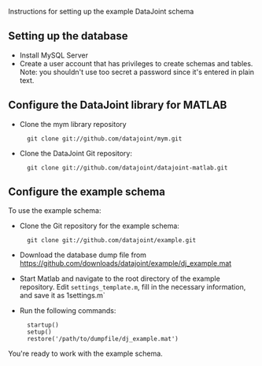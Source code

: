 Instructions for setting up the example DataJoint schema

Setting up the database
-----
* Install MySQL Server
* Create a user account that has privileges to create schemas and tables.
  Note: you shouldn't use too secret a password since it's entered in plain
  text.

Configure the DataJoint library for MATLAB
----
* Clone the mym library repository

        git clone git://github.com/datajoint/mym.git
* Clone the DataJoint Git repository:

        git clone git://github.com/datajoint/datajoint-matlab.git
Configure the example schema
-----
To use the example schema:
* Clone the Git repository for the example schema:

        git clone git://github.com/datajoint/example.git
* Download the database dump file from 
        https://github.com/downloads/datajoint/example/dj_example.mat
* Start Matlab and navigate to the root directory of the example 
  repository. Edit `settings_template.m`, fill in the necessary information,
  and save it as 1settings.m`
* Run the following commands:

        startup()
        setup()
        restore('/path/to/dumpfile/dj_example.mat')

You're ready to work with the example schema.